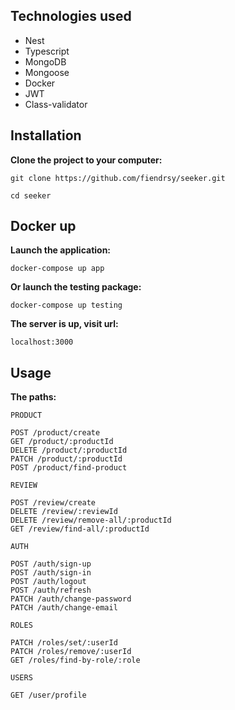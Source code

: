 ## Technologies used
- Nest
- Typescript
- MongoDB
- Mongoose
- Docker
- JWT
- Class-validator

## Installation
**Clone the project to your computer:**
```
git clone https://github.com/fiendrsy/seeker.git
```
```
cd seeker
```
## Docker up
**Launch the application:**
```
docker-compose up app
```
**Or launch the testing package:**
```
docker-compose up testing
```
**The server is up, visit url:**
```
localhost:3000
```
## Usage
**The paths:**
```
PRODUCT

POST /product/create
GET /product/:productId
DELETE /product/:productId
PATCH /product/:productId
POST /product/find-product

```

```
REVIEW

POST /review/create
DELETE /review/:reviewId
DELETE /review/remove-all/:productId
GET /review/find-all/:productId

```

```
AUTH

POST /auth/sign-up
POST /auth/sign-in
POST /auth/logout
POST /auth/refresh
PATCH /auth/change-password
PATCH /auth/change-email

```

```
ROLES

PATCH /roles/set/:userId
PATCH /roles/remove/:userId
GET /roles/find-by-role/:role

```

```
USERS

GET /user/profile

```
